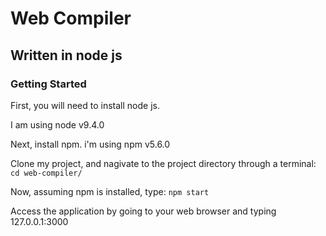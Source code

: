 # Web Compiler
## Written in node js
### Getting Started
First, you will need to install node js.

I am using node v9.4.0

Next, install npm. i'm using npm v5.6.0

Clone my project, and nagivate to the project directory through a terminal: `cd web-compiler/`

Now, assuming npm is installed, type: `npm start`

Access the application by going to your web browser and typing 127.0.0.1:3000
